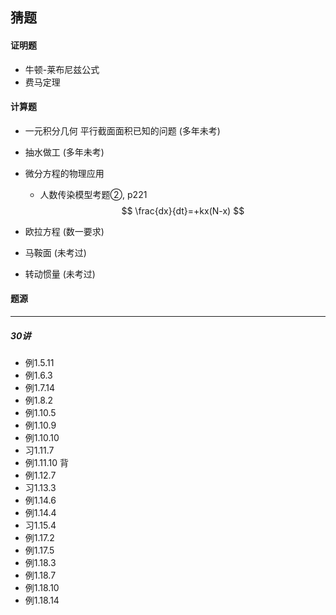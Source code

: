 ## 猜题

#### 证明题

- 牛顿-莱布尼兹公式
- 费马定理

#### 计算题

- 一元积分几何 平行截面面积已知的问题 (多年未考)

- 抽水做工 (多年未考)

- 微分方程的物理应用

  - 人数传染模型考题②, p221
    $$
    \frac{dx}{dt}=+kx(N-x)
    $$

- 欧拉方程 (数一要求)

- 马鞍面 (未考过)

- 转动惯量 (未考过)

#### 题源

---

##### 30讲

- 例1.5.11
- 例1.6.3
- 例1.7.14
-  例1.8.2
-  例1.10.5
-  例1.10.9
-  例1.10.10
-  习1.11.7
-  例1.11.10 背
-  例1.12.7
-  习1.13.3
-  例1.14.6
-  例1.14.4
-  习1.15.4
-  例1.17.2
-  例1.17.5
-  例1.18.3
-  例1.18.7
-  例1.18.10
-  例1.18.14
